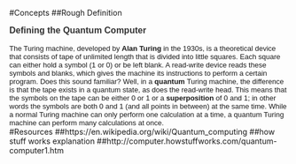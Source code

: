 #Concepts
##Rough Definition
<h2 class="articlePageTitle" style="margin-top: 0px; margin-bottom: 0px; padding: 0px; font-size: 16px; color: rgb(51, 51, 51); width: auto; font-family: arial, helvetica, clean, sans-serif; line-height: 20px;">Defining the Quantum Computer</h2><p style="margin-top: 15px; margin-bottom: 0px; padding: 0px; width: auto; font-family: arial, helvetica, clean, sans-serif; font-size: 13px;">The Turing machine, developed by&nbsp;<strong style="font-style: inherit;">Alan Turing</strong>&nbsp;in the 1930s, is a theoretical device that consists of tape of unlimited length that is divided into little squares. Each square can either hold a symbol (1 or 0) or be left blank. A read-write device reads these symbols and blanks, which gives the machine its instructions to perform a certain program. Does this sound familiar? Well, in a&nbsp;<strong style="font-style: inherit;">quantum</strong>&nbsp;Turing machine, the difference is that the tape exists in a quantum state, as does the read-write head. This means that the symbols on the tape can be either 0 or 1 or a&nbsp;<strong style="font-style: inherit;">superposition</strong>&nbsp;of 0 and 1; in other words the symbols are both 0 and 1 (and all points in between) at the same time. While a normal Turing machine can only perform one calculation at a time, a quantum Turing machine can perform many calculations at once.</p>
#Resources
##https://en.wikipedia.org/wiki/Quantum_computing
##how stuff works explanation
##http://computer.howstuffworks.com/quantum-computer1.htm
